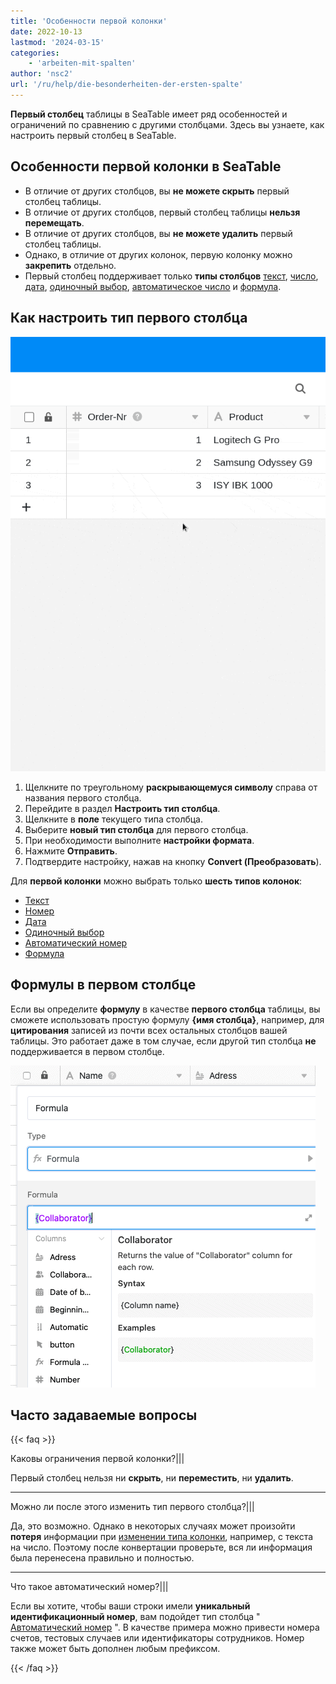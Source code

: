```yaml
---
title: 'Особенности первой колонки'
date: 2022-10-13
lastmod: '2024-03-15'
categories:
    - 'arbeiten-mit-spalten'
author: 'nsc2'
url: '/ru/help/die-besonderheiten-der-ersten-spalte'
---
```


**Первый столбец** таблицы в SeaTable имеет ряд особенностей и ограничений по сравнению с другими столбцами. Здесь вы узнаете, как настроить первый столбец в SeaTable.

## Особенности первой колонки в SeaTable

- В отличие от других столбцов, вы **не можете скрыть** первый столбец таблицы.
- В отличие от других столбцов, первый столбец таблицы **нельзя перемещать**.
- В отличие от других столбцов, вы **не можете удалить** первый столбец таблицы.
- Однако, в отличие от других колонок, первую колонку можно **закрепить** отдельно.
- Первый столбец поддерживает только **типы столбцов** [текст](https://seatable.io/ru/docs/text-und-zahlen/die-spalten-text-und-formatierter-text/), [число](https://seatable.io/ru/docs/text-und-zahlen/die-zahlen-spalte/), [дата](https://seatable.io/ru/docs/datum-dauer-und-personen/die-datum-spalte/), [одиночный выбор](https://seatable.io/ru/docs/auswahlspalten/anlegen-einer-einfachauswahl-spalte/), [автоматическое число](https://seatable.io/ru/docs/text-und-zahlen/der-spaltentyp-automatische-nummer/) и [формула](https://seatable.io/ru/docs/formeln/grundlagen-von-seatable-formeln/).

## Как настроить тип первого столбца

![Регулировка первой колонки](images/change-the-first-column.gif)

1. Щелкните по треугольному **раскрывающемуся символу** справа от названия первого столбца.
2. Перейдите в раздел **Настроить тип столбца**.
3. Щелкните в **поле** текущего типа столбца.
4. Выберите **новый тип столбца** для первого столбца.
5. При необходимости выполните **настройки формата**.
6. Нажмите **Отправить**.
7. Подтвердите настройку, нажав на кнопку **Convert (Преобразовать**).

Для **первой колонки** можно выбрать только **шесть типов колонок**:

- [Текст](https://seatable.io/ru/docs/text-und-zahlen/die-spalten-text-und-formatierter-text/)
- [Номер](https://seatable.io/ru/docs/text-und-zahlen/die-zahlen-spalte/)
- [Дата](https://seatable.io/ru/docs/datum-dauer-und-personen/die-datum-spalte/)
- [Одиночный выбор](https://seatable.io/ru/docs/auswahlspalten/anlegen-einer-einfachauswahl-spalte/)
- [Автоматический номер](https://seatable.io/ru/docs/text-und-zahlen/der-spaltentyp-automatische-nummer/)
- [Формула](https://seatable.io/ru/docs/formeln/grundlagen-von-seatable-formeln/)

## Формулы в первом столбце

Если вы определите **формулу** в качестве **первого столбца** таблицы, вы сможете использовать простую формулу **{имя столбца}**, например, для **цитирования** записей из почти всех остальных столбцов вашей таблицы. Это работает даже в том случае, если другой тип столбца **не** поддерживается в первом столбце.

![Возможности с типом столбца Формула в первом столбце таблицы](images/formular-in-the-first-column-1.png)

## Часто задаваемые вопросы

{{< faq >}}

Каковы ограничения первой колонки?|||

Первый столбец нельзя ни **скрыть**, ни **переместить**, ни **удалить**.

---

Можно ли после этого изменить тип первого столбца?|||

Да, это возможно. Однако в некоторых случаях может произойти **потеря** информации при [изменении типа колонки](https://seatable.io/ru/docs/arbeiten-mit-spalten/wie-man-den-spaltentyp-anpasst/), например, с текста на число. Поэтому после конвертации проверьте, вся ли информация была перенесена правильно и полностью.

---

Что такое автоматический номер?|||

Если вы хотите, чтобы ваши строки имели **уникальный идентификационный номер**, вам подойдет тип столбца " [Автоматический номер](https://seatable.io/ru/docs/text-und-zahlen/der-spaltentyp-automatische-nummer/) ". В качестве примера можно привести номера счетов, тестовых случаев или идентификаторы сотрудников. Номер также может быть дополнен любым префиксом.

{{< /faq >}}
